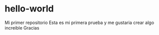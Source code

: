 # hello-world
Mi primer repositorio
Esta es mi primera prueba y me gustaria crear algo increible
Gracias
